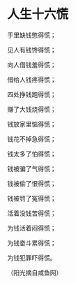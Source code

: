 # 人生十六慌

手里缺钱憋得慌； 

见人有钱馋得慌； 

向人借钱羞得慌； 

借给人钱疼得慌； 

四处挣钱跑得慌； 

赚了大钱烧得慌； 

钱放家里惦得慌； 

钱花不掉急得慌； 

钱太多了怕得慌； 

钱被骗了气得慌； 

钱被偷了恨得慌； 

钱被罚了冤得慌； 

活着没钱苦得慌； 

为钱活着闷得慌； 

为钱奋斗累得慌； 

为钱犯罪吓得慌。 

（阳光摘自咸鱼网）